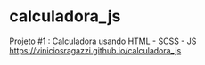 # calculadora_js
Projeto #1 : Calculadora usando HTML  -  SCSS - JS
https://viniciosragazzi.github.io/calculadora_js
